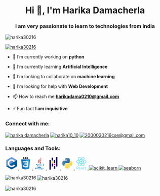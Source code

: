 <h1 align="center">Hi 👋, I'm Harika Damacherla</h1>
<h3 align="center">I am very passionate to learn to technologies from India</h3>

<p align="left"> <img src="https://komarev.com/ghpvc/?username=harika30216&label=Profile%20views&color=0e75b6&style=flat" alt="harika30216" /> </p>

<p align="left"> <a href="https://github.com/ryo-ma/github-profile-trophy"><img src="https://github-profile-trophy.vercel.app/?username=harika30216" alt="harika30216" /></a> </p>

- 🔭 I’m currently working on **python**

- 🌱 I’m currently learning **Artificial Intelligence**

- 👯 I’m looking to collaborate on **machine learning**

- 🤝 I’m looking for help with **Web Development**

- 📫 How to reach me **harikadama0210@gmail.com**

- ⚡ Fun fact **I am inquisitive**

<h3 align="left">Connect with me:</h3>
<p align="left">
<a href="https://linkedin.com/in/harika damacherla" target="blank"><img align="center" src="https://raw.githubusercontent.com/rahuldkjain/github-profile-readme-generator/master/src/images/icons/Social/linked-in-alt.svg" alt="harika damacherla" height="30" width="40" /></a>
<a href="https://instagram.com/harika10_10" target="blank"><img align="center" src="https://raw.githubusercontent.com/rahuldkjain/github-profile-readme-generator/master/src/images/icons/Social/instagram.svg" alt="harika10_10" height="30" width="40" /></a>
<a href="https://www.hackerearth.com/2000030216cse@gmail.com" target="blank"><img align="center" src="https://raw.githubusercontent.com/rahuldkjain/github-profile-readme-generator/master/src/images/icons/Social/hackerearth.svg" alt="2000030216cse@gmail.com" height="30" width="40" /></a>
</p>

<h3 align="left">Languages and Tools:</h3>
<p align="left"> <a href="https://www.cprogramming.com/" target="_blank" rel="noreferrer"> <img src="https://raw.githubusercontent.com/devicons/devicon/master/icons/c/c-original.svg" alt="c" width="40" height="40"/> </a> <a href="https://www.w3schools.com/css/" target="_blank" rel="noreferrer"> <img src="https://raw.githubusercontent.com/devicons/devicon/master/icons/css3/css3-original-wordmark.svg" alt="css3" width="40" height="40"/> </a> <a href="https://www.java.com" target="_blank" rel="noreferrer"> <img src="https://raw.githubusercontent.com/devicons/devicon/master/icons/java/java-original.svg" alt="java" width="40" height="40"/> </a> <a href="https://pandas.pydata.org/" target="_blank" rel="noreferrer"> <img src="https://raw.githubusercontent.com/devicons/devicon/2ae2a900d2f041da66e950e4d48052658d850630/icons/pandas/pandas-original.svg" alt="pandas" width="40" height="40"/> </a> <a href="https://www.python.org" target="_blank" rel="noreferrer"> <img src="https://raw.githubusercontent.com/devicons/devicon/master/icons/python/python-original.svg" alt="python" width="40" height="40"/> </a> <a href="https://reactjs.org/" target="_blank" rel="noreferrer"> <img src="https://raw.githubusercontent.com/devicons/devicon/master/icons/react/react-original-wordmark.svg" alt="react" width="40" height="40"/> </a> <a href="https://scikit-learn.org/" target="_blank" rel="noreferrer"> <img src="https://upload.wikimedia.org/wikipedia/commons/0/05/Scikit_learn_logo_small.svg" alt="scikit_learn" width="40" height="40"/> </a> <a href="https://seaborn.pydata.org/" target="_blank" rel="noreferrer"> <img src="https://seaborn.pydata.org/_images/logo-mark-lightbg.svg" alt="seaborn" width="40" height="40"/> </a> </p>

<p><img align="left" src="https://github-readme-stats.vercel.app/api/top-langs?username=harika30216&show_icons=true&locale=en&layout=compact" alt="harika30216" /></p>

<p>&nbsp;<img align="center" src="https://github-readme-stats.vercel.app/api?username=harika30216&show_icons=true&locale=en" alt="harika30216" /></p>

<p><img align="center" src="https://github-readme-streak-stats.herokuapp.com/?user=harika30216&" alt="harika30216" /></p>
